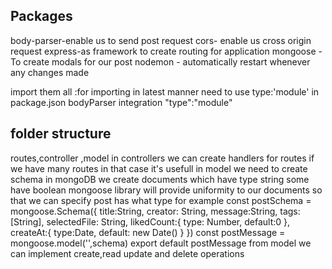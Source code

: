 ##  Packages 
body-parser-enable us to send post request
cors- enable us cross origin request 
express-as framework to create routing for application 
mongoose - To create modals for our post 
nodemon - automatically restart whenever any changes made 

import them all :for importing in latest manner need to use type:'module' in package.json
bodyParser integration 
"type":"module"

## folder structure 
routes,controller ,model 
in controllers we can create handlers for routes if we have many routes in that case it's usefull
in model we need to create schema 
in mongoDB we create documents which have type string some have boolean 
mongoose library will provide uniformity to our documents so that we can specify post has what type 
for example
const postSchema = mongoose.Schema({
    title:String,
    creator: String,
    message:String,
    tags:[String],
    selectedFile: String,
    likedCount:{
        type: Number,
        default:0
    },
    createAt:{
        type:Date,
        default: new Date()
    }
}) 
const postMessage = mongoose.model('',schema)
export default postMessage 
from model we can implement create,read update and delete operations 
